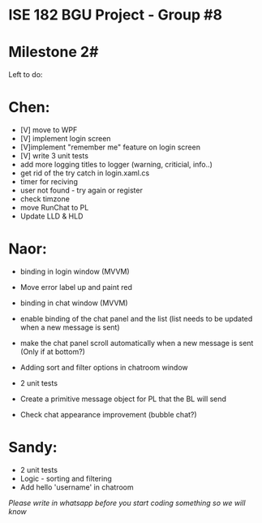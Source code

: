 # ISE 182 BGU Project - Group #8

# Milestone 2#

Left to do:


# Chen:

- [V] move to WPF
- [V] implement login screen
- [V]implement "remember me" feature on login screen
- [V] write 3 unit tests
- add more logging titles to logger (warning, criticial, info..)
- get rid of the try catch in login.xaml.cs
- timer for reciving
- user not found - try again or register
- check timzone
- move RunChat to PL
- Update LLD & HLD

# Naor:

- binding in login window (MVVM)
- Move error label up and paint red


- binding in chat window (MVVM)
- enable binding of the chat panel and the list (list needs to be updated when a new message is sent)
- make the chat panel scroll automatically when a new message is sent (Only if at bottom?)
- Adding sort and filter options in chatroom window
- 2 unit tests

- Create a primitive message object for PL that the BL will send
- Check chat appearance improvement (bubble chat?)

# Sandy:

- 2 unit tests
- Logic - sorting and filtering
- Add hello 'username' in chatroom

*Please write in whatsapp before you start coding something so we will know*

